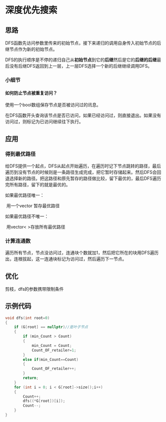 # 深度优先搜索

## 思路

​	DFS函数先访问参数里传来的初始节点，接下来递归的调用自身传入初始节点的后继节点作为新的初始节点。

​	DFS的执行顺序是不停的递归自己从**初始节点**到它的**后继**然后是它的**后继的后继**最后没有后继DFS返回到上一层，上一层DFS选择一个新的后继继续调用DFS。

### 小细节

#### 如何防止节点被重复访问？

使用一个bool数组保存节点是否被访问过的讯息。

在DFS函数开头查询该节点是否已访问，如果已经访问过，则直接退出。如果没有访问过，则标记为已访问继续往下执行。

## 应用

### 得到最优路径

给DFS提供一个起点，DFS从起点开始遍历，在遍历时记下节点跳转的路径，最后遍历到没有节点的时候则是一条路径生成完成，把它暂时存储起来。然后DFS会回退选择新的路径。把这路径和原先暂存的路径做比较，留下最优的，最后DFS遍历完所有路径，留下的就是最优的。

如果最优路径唯一：

​	用一个vector<int> 暂存最优路径

如果最优路径不唯一：

​	用vector<<int> >存放所有最优路径

### 计算连通数

遍历所有节点，节点没访问过，连通块个数就加1，然后把它所在的块用DFS遍历出，连根拔起，这一连通块标记为访问过，然后遍历下一节点。

## 优化

剪枝，dfs的参数携带限制条件



## 示例代码

```c++
void dfs(int root=0)
{
	if (G[root] == nullptr)//是叶子节点
	{
		if (min_Count > Count)
		{
			min_Count = Count;
			Count_OF_retailer=1;
		}
		else if(min_Count==Count)
		{
			Count_OF_retailer++;
		}
		return;
	}
	for (int i = 0; i < G[root]->size();i++)
	{
		Count++;
		dfs((*G[root])[i]);
		Count--;
	}
}
```